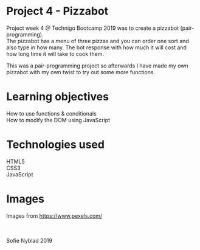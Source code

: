 # Project 4 - Pizzabot
Project week 4 @ Technigo Bootcamp 2019 was to create a pizzabot (pair-programming). <br>
The pizzabot has a menu of three pizzas and you can order one sort and also type in how many. The bot response with how much it will cost and how long time it will take to cook them.

This was a pair-programming project so afterwards I have made my own pizzabot with my own twist to try out some more functions.

# Learning objectives
How to use functions & conditionals <br>
How to modify the DOM using JavaScript

# Technologies used
HTML5 <br>
CSS3 <br>
JavaScript

# Images
Images from https://www.pexels.com/

<br>
<br>
Sofie Nyblad 2019
